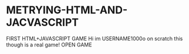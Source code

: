 # METRYING-HTML-AND-JACVASCRIPT
FIRST HTML+JAVASCRIPT  GAME
  Hi im USERNAME1000o on scratch this though is  a real game!
OPEN GAME
